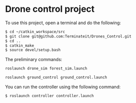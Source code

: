 # Drone control project

To use this project, open a terminal and do the following:

```bash
$ cd ~/catkin_workspace/src
$ git clone git@github.com:Terminateit/Drones_Control.git
$ cd ..
$ catkin_make
$ source devel/setup.bash
```
The preliminary commands:
```bash
roslaunch drone_sim forest_sim.launch 
```

```bash
roslaunch ground_control ground_control.launch
```

You can run the controller using the following command:

```bash
$ roslaunch controller controller.launch
```
